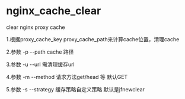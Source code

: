 # nginx_cache_clear

clear nginx proxy cache

1.根据proxy_cache_key     proxy_cache_path来计算cache位置，清理cache

2.参数 -p --path          cache 路径

3.参数 -u --url           需清理缓存url 

4.参数 -m --method        请求方法get/head 等 默认GET

5.参数 -s --strategy      缓存策略自定义策略   默认是jfnewclear


